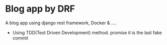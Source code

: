 
# Blog app by DRF

A blog app using django rest framework, Docker & ....

- Using TDD(Test Driven Development) method.
promise it is the last fake commit

